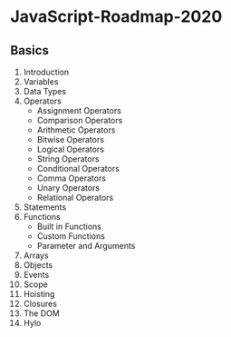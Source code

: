 # JavaScript-Roadmap-2020

## Basics

1. Introduction
2. Variables
3. Data Types
4. Operators
	-   Assignment Operators
	-   Comparison Operators
	-   Arithmetic Operators
	-   Bitwise Operators
	-   Logical Operators
	-   String Operators
	-   Conditional Operators
	-   Comma Operators
	-   Unary Operators
	-   Relational Operators
6. Statements
7. Functions
	 - Built in Functions
	 - Custom Functions
	 - Parameter and Arguments
8. Arrays 
9. Objects
10.  Events
11. Scope
12. Hoisting
13.  Closures
14. The DOM  
15. Hylo
<!--stackedit_data:
eyJoaXN0b3J5IjpbMTM5MTIyNTg1OCwtMTc3NzMwMzM2MV19
-->